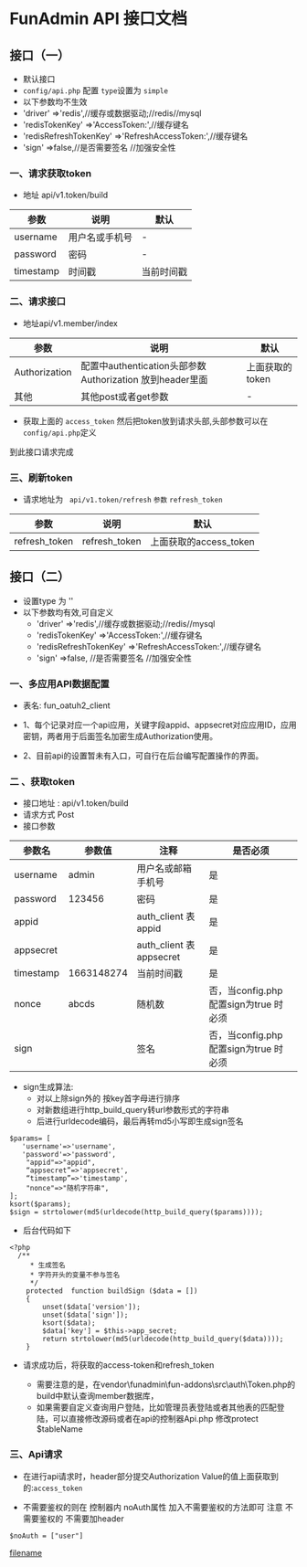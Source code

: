 # FunAdmin API 接口文档

## 接口（一）
- 默认接口
- `config/api.php`  配置 `type`设置为 `simple`
- 以下参数均不生效
- 'driver'        =>'redis',//缓存或数据驱动;//redis//mysql
- 'redisTokenKey'  =>'AccessToken:',//缓存键名
- 'redisRefreshTokenKey'        =>'RefreshAccessToken:',//缓存键名
- 'sign'        =>false,//是否需要签名 //加强安全性

### 一、请求获取token

   -  地址 api/v1.token/build


| 参数      | 说明           | 默认       |
| --------- | -------------- | ---------- |
| username  | 用户名或手机号 | -          |
| password  | 密码           | -          |
| timestamp | 时间戳         | 当前时间戳 |

### 二、请求接口

   - 地址api/v1.member/index


| 参数          | 说明                                                      | 默认            |
| ------------- | --------------------------------------------------------- | --------------- |
| Authorization | 配置中authentication头部参数 Authorization 放到header里面 | 上面获取的token |
| 其他          | 其他post或者get参数                                       | -               |

 -  获取上面的 `access_token` 然后把token放到请求头部,头部参数可以在 `config/api.php`定义

到此接口请求完成

### 三、刷新token

   -  请求地址为 ` api/v1.token/refresh` `参数` `refresh_token`


| 参数          | 说明          | 默认                   |
| ------------- | ------------- | ---------------------- |
| refresh_token | refresh_token | 上面获取的access_token |

## 接口（二）

- 设置type 为 ''
- 以下参数均有效,可自定义
  - 'driver'        =>'redis',//缓存或数据驱动;//redis//mysql
  - 'redisTokenKey'  =>'AccessToken:',//缓存键名
  - 'redisRefreshTokenKey'        =>'RefreshAccessToken:',//缓存键名
  - 'sign'        =>false, //是否需要签名 //加强安全性

### 一、多应用API数据配置

  - 表名: fun_oatuh2_client

 -  1、每个记录对应一个api应用，关键字段appid、appsecret对应应用ID，应用密钥，两者用于后面签名加密生成Authorization使用。

 -  2、目前api的设置暂未有入口，可自行在后台编写配置操作的界面。

### 二 、获取token

- 接口地址 : api/v1.token/build
- 请求方式 Post
- 接口参数

| 参数名    | 参数值        | 注释                    | 是否必须                                |
| --------- |------------|-----------------------| --------------------------------------- |
| username  | admin      | 用户名或邮箱手机号             | 是                                      |
| password  | 123456     | 密码                    | 是                                      |
| appid     |            | auth_client 表appid    | 是                                      |
| appsecret |            | auth_client 表appsecret | 是                                      |
| timestamp | 1663148274 | 当前时间戳                 | 是                                      |
| nonce     | abcds      | 随机数                   | 否，当config.php 配置sign为true 时 必须 |
| sign      |            | 签名                    | 否，当config.php 配置sign为true 时 必须 |


 - sign生成算法:
   - 对以上除sign外的 按key首字母进行排序
   - 对新数组进行http_build_query转url参数形式的字符串  
   - 后进行urldecode编码，最后再转md5小写即生成sign签名

```
$params= [
   'username'=>'username',
   'password'=>'password',
    "appid"=>"appid",
    “appsecret”=>'appsecret',
    “timestamp”=>'timestamp',
    "nonce"=>"随机字符串",
];
ksort($params);
$sign = strtolower(md5(urldecode(http_build_query($params))));
```

- 后台代码如下

```
<?php
  /**
     * 生成签名
     * 字符开头的变量不参与签名
     */
    protected  function buildSign ($data = [])
    {
        unset($data['version']);
        unset($data['sign']);
        ksort($data);
        $data['key'] = $this->app_secret;
        return strtolower(md5(urldecode(http_build_query($data))));
    }
```

 - 请求成功后，将获取的access-token和refresh_token

   - 需要注意的是，在vendor\funadmin\fun-addons\src\auth\Token.php的build中默认查询member数据库，
   - 如果需要自定义查询用户登陆，比如管理员表登陆或者其他表的匹配登陆，可以直接修改源码或者在api的控制器Api.php 修改protect $tableName 

### 三、Api请求

   - 在进行api请求时，header部分提交Authorization Value的值上面获取到的:`access_token`


   - 不需要鉴权的则在  控制器内 noAuth属性 加入不需要鉴权的方法即可 注意 不需要鉴权的 不需要加header

   ```
   $noAuth = ["user"]
   ```

[filename](powered.md ":include")
